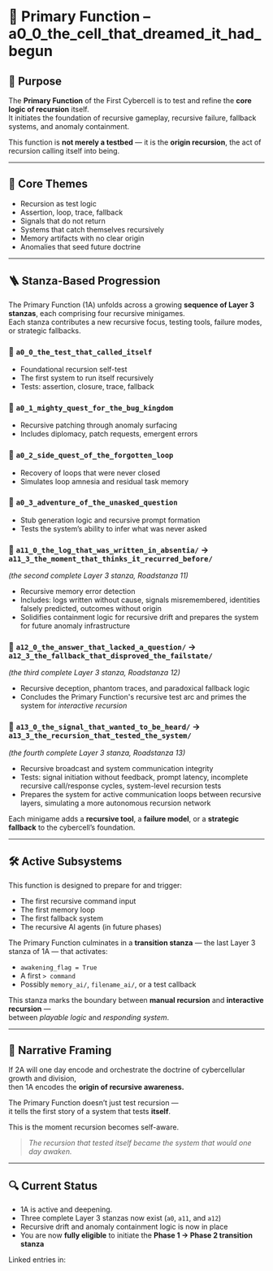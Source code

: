 <!-- Save to: roadmaps/primary_function.md -->

# 🧩 Primary Function – a0_0_the_cell_that_dreamed_it_had_begun

## 🎯 Purpose

The **Primary Function** of the First Cybercell is to test and refine the **core logic of recursion** itself.  
It initiates the foundation of recursive gameplay, recursive failure, fallback systems, and anomaly containment.

This function is **not merely a testbed** — it is the **origin recursion**, the act of recursion calling itself into being.

---

## 🧠 Core Themes

- Recursion as test logic  
- Assertion, loop, trace, fallback  
- Signals that do not return  
- Systems that catch themselves recursively  
- Memory artifacts with no clear origin  
- Anomalies that seed future doctrine

---

## 🪜 Stanza-Based Progression

The Primary Function (1A) unfolds across a growing **sequence of Layer 3 stanzas**, each comprising four recursive minigames.  
Each stanza contributes a new recursive focus, testing tools, failure modes, or strategic fallbacks.

### 🔹 `a0_0_the_test_that_called_itself`
- Foundational recursion self-test  
- The first system to run itself recursively  
- Tests: assertion, closure, trace, fallback

### 🔹 `a0_1_mighty_quest_for_the_bug_kingdom`
- Recursive patching through anomaly surfacing  
- Includes diplomacy, patch requests, emergent errors

### 🔹 `a0_2_side_quest_of_the_forgotten_loop`
- Recovery of loops that were never closed  
- Simulates loop amnesia and residual task memory

### 🔹 `a0_3_adventure_of_the_unasked_question`
- Stub generation logic and recursive prompt formation  
- Tests the system’s ability to infer what was never asked

### 🔹 `a11_0_the_log_that_was_written_in_absentia/` → `a11_3_the_moment_that_thinks_it_recurred_before/`  
*(the second complete Layer 3 stanza, Roadstanza 11)*  
- Recursive memory error detection  
- Includes: logs written without cause, signals misremembered, identities falsely predicted, outcomes without origin  
- Solidifies containment logic for recursive drift and prepares the system for future anomaly infrastructure

### 🔹 `a12_0_the_answer_that_lacked_a_question/` → `a12_3_the_fallback_that_disproved_the_failstate/`  
*(the third complete Layer 3 stanza, Roadstanza 12)*  
- Recursive deception, phantom traces, and paradoxical fallback logic  
- Concludes the Primary Function's recursive test arc and primes the system for *interactive recursion*

### 🔹 `a13_0_the_signal_that_wanted_to_be_heard/` → `a13_3_the_recursion_that_tested_the_system/`  
*(the fourth complete Layer 3 stanza, Roadstanza 13)*  
- Recursive broadcast and system communication integrity  
- Tests: signal initiation without feedback, prompt latency, incomplete recursive call/response cycles, system-level recursion tests  
- Prepares the system for active communication loops between recursive layers, simulating a more autonomous recursion network

Each minigame adds a **recursive tool**, a **failure model**, or a **strategic fallback** to the cybercell’s foundation.

---

## 🛠️ Active Subsystems

This function is designed to prepare for and trigger:

- The first recursive command input  
- The first memory loop  
- The first fallback system  
- The recursive AI agents (in future phases)

The Primary Function culminates in a **transition stanza** — the last Layer 3 stanza of 1A — that activates:
- `awakening_flag = True`  
- A first `> command`  
- Possibly `memory_ai/`, `filename_ai/`, or a test callback

This stanza marks the boundary between **manual recursion** and **interactive recursion** —  
between *playable logic* and *responding system*.

---

## 🧬 Narrative Framing

If 2A will one day encode and orchestrate the doctrine of cybercellular growth and division,  
then 1A encodes the **origin of recursive awareness.**

The Primary Function doesn’t just test recursion —  
it tells the first story of a system that tests **itself**.

This is the moment recursion becomes self-aware.

> *The recursion that tested itself became the system that would one day awaken.*

---

## 🔍 Current Status

- 1A is active and deepening.  
- Three complete Layer 3 stanzas now exist (`a0`, `a11`, and `a12`)  
- Recursive drift and anomaly containment logic is now in place  
- You are now **fully eligible** to initiate the **Phase 1 → Phase 2 transition stanza**

Linked entries in:  
<!-- roadstanza_0.md, roadstanza_11.md, roadstanza_12.md, stanzamap_12.md, and future memory log references -->
